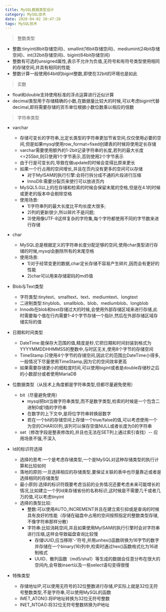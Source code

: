 ```yaml
---
title: MySQL数据类型设计
category: MySQL技术
date: 2020-04-02 20:47:28
tags: MySQL技术
---
```


<!-- more -->

> 整数类型

* 整数:tinyint(8bit存储空间)、smallint(16bit存储空间)、mediumint(24bit存储空间)、int(32bit存储空间)、bigint(64bit存储空间)
* 整数有可选的unsigned属性,表示不允许为负值,无符号和有符号类型使用相同的存储空间,并具有相同的性能
* 整数计算一般使用64bit的bigint整数,即使在32bit的环境也是如此

> 实数

* float和double支持使用标准的浮点运算进行近似计算
* decimal类型用于存储精确的小数,在数据量比较大的时候,可以考虑bigint代替decimal,即将需要存储的货币单位根据小数位数乘以相应的倍数


> 字符串类型

* varchar
    * 存储可变长的字符串,比定长类型的字符串更加节省空间,仅仅使用必要的空间,但是如果mysql使用row_format=fixed创建表的时候将使用定长存储
    * varchar需要使用额外的1-2bit记录字符串的长度,若列的最大长度<=255bit,则只使用1个字节表示,否则使用2个字节表示
    * 由于行是可变长的,导致在做update的时候会变得比原来更长
    * 如果一个行占用的空间增长,并且在页内没有更多的空间可以存储
        * 对于MyISAM的执行引擎:会将行拆分成不通的片段进行压缩
        * InnoDB:需要分裂页来使行可以放进页内
    * MySQL5.0以上的在存储和检索的时候会保留末尾的空格,但是在4.1的时候或更老的版本中会剔除空格
    * 使用场景:
        * 1)字符串列的最大长度比平均长度大很多;
        * 2)列的更新很少,所以碎片不是问题;
        * 3)使用像UTF-8这样复杂的字符集,每个字符都使用不同的字节数来进行存储
* char
    * MySQL总是根据定义的字符串长度分配足够的空间,使用char类型进行存储的时候,mysql会删除所有的末尾空格
    * 使用场景:
        * 1)对于经常变更的数据,char定长存储不容易产生碎片,因而会有更好的性能
        * 2)char可以用来存储密码的md5值

* Blob与Text类型
    * 字符类型:tinytext、smalltext、text、mediumtext、longtext
    * 二进制类型:tinyblob、smallblob、blob、mediumblob、longblob
    * Innodb在blob和text存储过大的时候,会使用外部存储区域来进行存储,此时需要每个值在行内需要1-4个字节存储一个指针,然后在外部存储区域存储实际的值

* 日期和时间类型
    * DateTime:能保存大范围的值,精度是秒,它把日期和时间封装到格式为YYYYMMDDHHMMSS的整数中,与时区无关,使用8个字节的存储空间
    * TimeStamp:只使用4个字节的存储空间,因此它的范围比DateTime小得多,一般情况下尽量使用TimeStamp,因为它的空间效率更高
    * 如果需要存储更小的细粒度时间,可以使用bigint或者是double存储秒之后的小数部分或者使用MariaDB

* 位数据类型（从技术上角度都是字符串类型,但都尽量避免使用）    
    * bit（尽量避免使用）
        * mysql把bit当做字符串类型,而不是数字类型,检索的时候是一个包含二进制0或1值的字符串
        * 在数字的上下文中,是将位字符串转换层数字
        * 若在一个bit的存储空间上存储一个true/false的值,可以考虑使用一个为空的CHAR(0)列,该列可以保存空值NULL或者长度为0的字符串
    * set（修改字段是整表修改的,并且也无法在SET列上通过索引查找）-- 应用场景不强,不深入

* Id的标识符选择
    * 选择的思考:一个是考虑存储类型,一个是MySQL对这种存储类型的执行计算和比较如何
    * 落地的原则:一旦选择相应的存储类型,要保证关联的表中也尽量靠近或者是选择相同的存储类型
    * 最小原则:选择的标识符既要考虑当前的业务情况还要考虑未来可能增长的情况,比如建立一个列Id来存储省份的名称标识,这时候是不需要几千或者几万的值,可以考虑tinyint
    * 选择的类型比较:
        * 整数:可以使用AUTO_INCREMENT并且在建立索引抑或是查询的时候具有良好的性能（存储在磁盘中占用的空间按照指定的整数类型存储,不像字符串那样分散）
        * 字符串:比较消耗空间,并且如果使用MyISAM的执行引擎时会对字符串进行压缩,这样会导致磁盘查询比较慢
            * 存储UUID,应当移除'-'符号,并用unhex()函数转换为16字节的数字并存储在一个binary(16)列中,检索时通过hex()函数格式化为16进制格式
            * UUID、散列函数（md5/sha1）等生成的数据会任意分布在很大的空间内,会导致insert以及一些select语句变得很慢
 
 * 特殊类型
    * 存储地址IP,可以使用无符号的32位整数进行存储,IP实际上就是32位无符号整数类型,不是字符串,可以使用MySQL的函数
    * IMET_ATON():将IP地址转换为32位无符号整数
    * INET_NTOA():将32位无符号整数转换为IP地址

    
        
